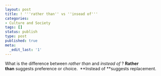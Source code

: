 ```yaml
---
layout: post
title: ! '''rather than'' vs ''insead of'''
categories:
- Culture and Society
tags: []
status: publish
type: post
published: true
meta:
  _edit_last: '1'
---
```

What is the difference between _rather than_ and _instead of_ ? **Rather than** suggests preference or choice.  **Instead of **suggests replacement.
